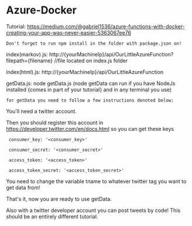# Azure-Docker

Tutorial: https://medium.com/@gabriel1536/azure-functions-with-docker-creating-your-app-was-never-easier-5363067ee76

    Don't forget to run npm install in the folder with package.json on!

index(markov).js: http://{yourMachineIp}/api/OurLittleAzureFunction?filepath={filename} //file located on index.js folder
  
index(html).js: http://{yourMachineIp}/api/OurLittleAzureFunction
  
  
getData.js: node getData.js (node getData can run if you have NodeJs installed {comes in part of your tutorial} and in any terminal you use)
  
    for getData you need to follow a few instructions denoted below:
  
You'll need a twitter account.

Then you should register this account in https://developer.twitter.com/en/docs.html so you can get these keys 

     consumer_key: '<consumer_key>'
  
     consumer_secret: '<consumer_secret>'
  
     access_token: '<access_token>'
  
     access_token_secret: '<access_token_secret>'
     

You need to change the variable tname to whatever twitter tag you want to get data from!
  
  
That's it, now you are ready to use getData.

Also with a twitter developer account you can post tweets by code! This should be an entirely different tutorial.
